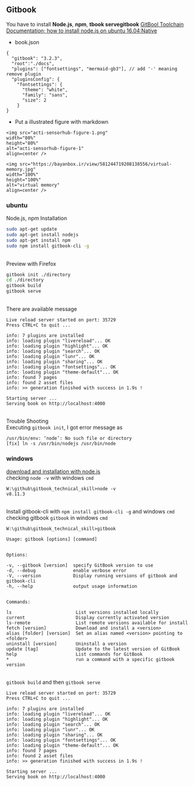 ## Gitbook
You have to install **Node.js**, **npm**, **tbook servegitbook**
[GitBool Toolchain Documentation; ](https://toolchain.gitbook.com/examples.html)
[how to install node.js on ubuntu 16.04:Native](https://www.digitalocean.com/community/tutorials/how-to-install-node-js-on-ubuntu-16-04)

+ book.json

```text
{
  "gitbook": "3.2.3",
  "root":"./docs",
  "plugins": ["fontsettings", "mermaid-gb3"], // add '-' meaning remove plugin
  "pluginsConfig": {
    "fontsettings": {
      "theme": "white",
      "family": "sans",
      "size": 2
    }
}
```

+ Put a illustrated figure with markdown

```text
<img src="acti-sensorhub-figure-1.png"
width="80%"
height="80%"
alt="acti-sensorhub-figure-1"
align=center />

<img src="https://bayanbox.ir/view/581244719208138556/virtual-memory.jpg"
width="100%"
height="100%"
alt="virtual memory"
align=center />
```

### ubuntu
Node.js, npm Installation

```bash
sudo apt-get update
sudo apt-get install nodejs
sudo apt-get install npm
sudo npm install gitbook-cli -g
```
<br> Preview with Firefox

```bash
gitbook init ./directory
cd ./directory
gitbook build
gitbook serve
```
<br> There are available message

```text
Live reload server started on port: 35729
Press CTRL+C to quit ...

info: 7 plugins are installed
info: loading plugin "livereload"... OK
info: loading plugin "highlight"... OK
info: loading plugin "search"... OK
info: loading plugin "lunr"... OK
info: loading plugin "sharing"... OK
info: loading plugin "fontsettings"... OK
info: loading plugin "theme-default"... OK
info: found 7 pages
info: found 2 asset files
info: >> generation finished with success in 1.9s !

Starting server ...
Serving book on http://localhost:4000
```
<br> Trouble Shooting
<br> Executing `gitbook init`, I got error message as

```text
/usr/bin/env: ‘node’: No such file or directory
[fix] ln -s /usr/bin/nodejs /usr/bin/node
```

### windows

[download and installation with node.js](https://nodejs.org/en/download/)
<br> checking `node -v` with windows `cmd`

```text
W:\github\gitbook_technical_skill>node -v
v8.11.3
```
<br> Install gitbook-cli with `npm install gitbook-cli -g` and windows `cmd`
<br> checking gitbook `gitbook` in windows `cmd`

```text
W:\github\gitbook_technical_skill>gitbook

Usage: gitbook [options] [command]


Options:

-v, --gitbook [version]  specify GitBook version to use
-d, --debug              enable verbose error
-V, --version            Display running versions of gitbook and gitbook-cli
-h, --help               output usage information


Commands:

ls                        List versions installed locally
current                   Display currently activated version
ls-remote                 List remote versions available for install
fetch [version]           Download and install a <version>
alias [folder] [version]  Set an alias named <version> pointing to <folder>
uninstall [version]       Uninstall a version
update [tag]              Update to the latest version of GitBook
help                      List commands for GitBook
*                         run a command with a specific gitbook version
```
<br> `gitbook build` and then `gitbook serve`

```text
Live reload server started on port: 35729
Press CTRL+C to quit ...

info: 7 plugins are installed
info: loading plugin "livereload"... OK
info: loading plugin "highlight"... OK
info: loading plugin "search"... OK
info: loading plugin "lunr"... OK
info: loading plugin "sharing"... OK
info: loading plugin "fontsettings"... OK
info: loading plugin "theme-default"... OK
info: found 7 pages
info: found 2 asset files
info: >> generation finished with success in 1.9s !

Starting server ...
Serving book on http://localhost:4000
```
